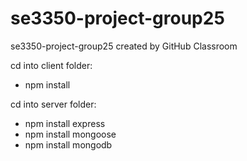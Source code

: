 # se3350-project-group25
se3350-project-group25 created by GitHub Classroom

cd into client folder:
- npm install

cd into server folder: 
- npm install express
- npm install mongoose
- npm install mongodb